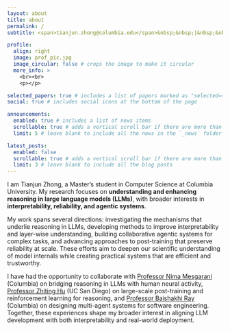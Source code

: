 ```yaml
---
layout: about
title: about
permalink: /
subtitle: <span>tianjun.zhong@columbia.edu</span>&nbsp;&nbsp;|&nbsp;&nbsp;<a href='https://www.cs.columbia.edu/'>Columbia CS</a>. <a href='https://naplab.ee.columbia.edu/'>NAP Lab</a>. <a href='https://www.rayb.info/ariselab'>ARiSE Lab</a>.

profile:
  align: right
  image: prof_pic.jpg
  image_circular: false # crops the image to make it circular
  more_info: >
    <br><br>
    <p></p>

selected_papers: true # includes a list of papers marked as "selected={true}"
social: true # includes social icons at the bottom of the page

announcements:
  enabled: true # includes a list of news items
  scrollable: true # adds a vertical scroll bar if there are more than 3 news items
  limit: 5 # leave blank to include all the news in the `_news` folder

latest_posts:
  enabled: false
  scrollable: true # adds a vertical scroll bar if there are more than 3 new posts items
  limit: 3 # leave blank to include all the blog posts
---
```


I am Tianjun Zhong, a Master’s student in Computer Science at Columbia University. My research focuses on **understanding and enhancing reasoning in large language models (LLMs)**, with broader interests in **interpretability, reliability, and agentic systems**.

My work spans several directions: investigating the mechanisms that underlie reasoning in LLMs, developing methods to improve interpretability and layer-wise understanding, building collaborative agentic systems for complex tasks, and advancing approaches to post-training that preserve reliability at scale. These efforts aim to deepen our scientific understanding of model internals while creating practical systems that are efficient and trustworthy.

I have had the opportunity to collaborate with [Professor Nima Mesgarani](https://nima.ee.columbia.edu/) (Columbia) on bridging reasoning in LLMs with human neural activity, [Professor Zhiting Hu](https://zhiting.ucsd.edu/) (UC San Diego) on large-scale post-training and reinforcement learning for reasoning, and [Professor Baishakhi Ray](https://www.rayb.info/) (Columbia) on designing multi-agent systems for software engineering. Together, these experiences shape my broader interest in aligning LLM development with both interpretability and real-world deployment.

<!-- Write your biography here. Tell the world about yourself. Link to your favorite [subreddit](http://reddit.com). You can put a picture in, too. The code is already in, just name your picture `prof_pic.jpg` and put it in the `img/` folder.

Put your address / P.O. box / other info right below your picture. You can also disable any of these elements by editing `profile` property of the YAML header of your `_pages/about.md`. Edit `_bibliography/papers.bib` and Jekyll will render your [publications page](/al-folio/publications/) automatically.

Link to your social media connections, too. This theme is set up to use [Font Awesome icons](https://fontawesome.com/) and [Academicons](https://jpswalsh.github.io/academicons/), like the ones below. Add your Facebook, Twitter, LinkedIn, Google Scholar, or just disable all of them. -->
